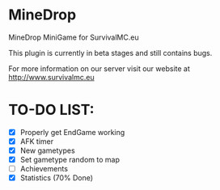 # MineDrop
MineDrop MiniGame for SurvivalMC.eu

This plugin is currently in beta stages and still contains bugs.

For more information on our server visit our website at http://www.survivalmc.eu

TO-DO LIST:
===========
  - [X] Properly get EndGame working
  - [X] AFK timer
  - [X] New gametypes
  - [X] Set gametype random to map
  - [ ] Achievements
  - [X] Statistics (70% Done)
